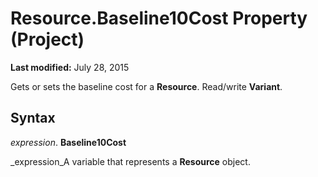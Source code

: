 
# Resource.Baseline10Cost Property (Project)

 **Last modified:** July 28, 2015

Gets or sets the baseline cost for a  **Resource**. Read/write  **Variant**.

## Syntax

 _expression_. **Baseline10Cost**

 _expression_A variable that represents a  **Resource** object.

